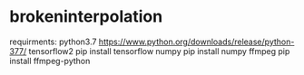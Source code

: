 # brokeninterpolation

requirments:
python3.7     https://www.python.org/downloads/release/python-377/
tensorflow2   pip install tensorflow
numpy         pip install numpy
ffmpeg        pip install ffmpeg-python
